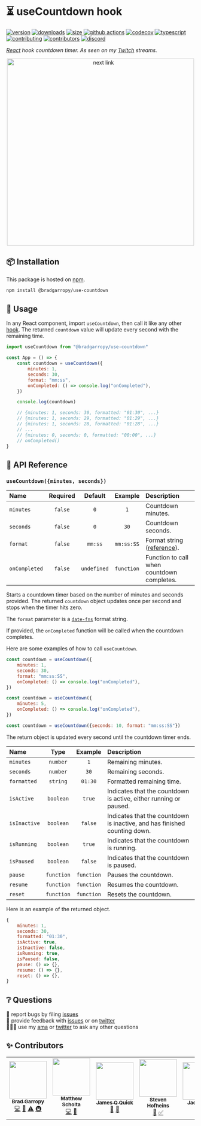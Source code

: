 # ⏳ useCountdown hook

[![version][version-badge]][npm]
[![downloads][downloads-badge]][npm]
[![size][size-badge]][bundlephobia]
[![github actions][github-actions-badge]][github-actions]
[![codecov][codecov-badge]][codecov]
[![typescript][typescript-badge]][typescript]
[![contributing][contributing-badge]][contributing]
[![contributors][contributors-badge]][contributors]
[![discord][discord-badge]][discord]

_[React][react] hook countdown timer. As seen on my [Twitch][twitch] streams._

<p align="center">
    <a href="https://www.npmjs.com/package/@bradgarropy/use-countdown">
        <img alt="next link" src="./images/github.png" width="500">
    </a>
</p>

## 📦 Installation

This package is hosted on [npm][npm].

```bash
npm install @bradgarropy/use-countdown
```

## 🥑 Usage

In any React component, import `useCountdown`, then call it like any other [hook][hooks]. The returned `countdown` value will update every second with the remaining time.

```javascript
import useCountdown from "@bradgarropy/use-countdown"

const App = () => {
    const countdown = useCountdown({
        minutes: 1,
        seconds: 30,
        format: "mm:ss",
        onCompleted: () => console.log("onCompleted"),
    })

    console.log(countdown)

    // {minutes: 1, seconds: 30, formatted: "01:30", ...}
    // {minutes: 1, seconds: 29, formatted: "01:29", ...}
    // {minutes: 1, seconds: 28, formatted: "01:28", ...}
    // ...
    // {minutes: 0, seconds: 0, formatted: "00:00", ...}
    // onCompleted()
}
```

## 📖 API Reference

### `useCountdown({minutes, seconds})`

| Name          | Required |   Default   |  Example   | Description                                |
| :------------ | :------: | :---------: | :--------: | :----------------------------------------- |
| `minutes`     | `false`  |     `0`     |    `1`     | Countdown minutes.                         |
| `seconds`     | `false`  |     `0`     |    `30`    | Countdown seconds.                         |
| `format`      | `false`  |   `mm:ss`   | `mm:ss:SS` | Format string ([reference][format]).       |
| `onCompleted` | `false`  | `undefined` | `function` | Function to call when countdown completes. |

Starts a countdown timer based on the number of minutes and seconds provided. The returned `countdown` object updates once per second and stops when the timer hits zero.

The `format` parameter is a [`date-fns`][date-fns] format string.

If provided, the `onCompleted` function will be called when the countdown completes.

Here are some examples of how to call `useCountdown`.

```javascript
const countdown = useCountdown({
    minutes: 1,
    seconds: 30,
    format: "mm:ss:SS",
    onCompleted: () => console.log("onCompleted"),
})

const countdown = useCountdown({
    minutes: 5,
    onCompleted: () => console.log("onCompleted"),
})

const countdown = useCountdown({seconds: 10, format: "mm:ss:SS"})
```

The return object is updated every second until the countdown timer ends.

| Name         |    Type    |  Example   | Description                                                               |
| :----------- | :--------: | :--------: | :------------------------------------------------------------------------ |
| `minutes`    |  `number`  |    `1`     | Remaining minutes.                                                        |
| `seconds`    |  `number`  |    `30`    | Remaining seconds.                                                        |
| `formatted`  |  `string`  |  `01:30`   | Formatted remaining time.                                                 |
| `isActive`   | `boolean`  |   `true`   | Indicates that the countdown is active, either running or paused.         |
| `isInactive` | `boolean`  |  `false`   | Indicates that the countdown is inactive, and has finished counting down. |
| `isRunning`  | `boolean`  |   `true`   | Indicates that the countdown is running.                                  |
| `isPaused`   | `boolean`  |  `false`   | Indicates that the countdown is paused.                                   |
| `pause`      | `function` | `function` | Pauses the countdown.                                                     |
| `resume`     | `function` | `function` | Resumes the countdown.                                                    |
| `reset`      | `function` | `function` | Resets the countdown.                                                     |

Here is an example of the returned object.

```javascript
{
    minutes: 1,
    seconds: 30,
    formatted: "01:30",
    isActive: true,
    isInactive: false,
    isRunning: true,
    isPaused: false,
    pause: () => {},
    resume: () => {},
    reset: () => {},
}
```

## ❔ Questions

🐛 report bugs by filing [issues][issues]  
📢 provide feedback with [issues][issues] or on [twitter][twitter]  
🙋🏼‍♂️ use my [ama][ama] or [twitter][twitter] to ask any other questions

## ✨ Contributors

<!-- ALL-CONTRIBUTORS-LIST:START - Do not remove or modify this section -->
<!-- prettier-ignore-start -->
<!-- markdownlint-disable -->
<table>
  <tr>
    <td align="center"><a href="https://bradgarropy.com"><img src="https://avatars.githubusercontent.com/u/11336745?v=4?s=100" width="100px;" alt=""/><br /><sub><b>Brad Garropy</b></sub></a><br /><a href="https://github.com/bradgarropy/use-countdown/commits?author=bradgarropy" title="Code">💻</a> <a href="https://github.com/bradgarropy/use-countdown/commits?author=bradgarropy" title="Documentation">📖</a> <a href="https://github.com/bradgarropy/use-countdown/commits?author=bradgarropy" title="Tests">⚠️</a> <a href="#infra-bradgarropy" title="Infrastructure (Hosting, Build-Tools, etc)">🚇</a></td>
    <td align="center"><a href="https://www.mattscholta.com"><img src="https://avatars.githubusercontent.com/u/545829?v=4?s=100" width="100px;" alt=""/><br /><sub><b>Matthew Scholta</b></sub></a><br /><a href="https://github.com/bradgarropy/use-countdown/commits?author=visormatt" title="Code">💻</a> <a href="https://github.com/bradgarropy/use-countdown/commits?author=visormatt" title="Documentation">📖</a></td>
    <td align="center"><a href="http://jamesqquick.com"><img src="https://avatars.githubusercontent.com/u/5391915?v=4?s=100" width="100px;" alt=""/><br /><sub><b>James Q Quick</b></sub></a><br /><a href="#ideas-jamesqquick" title="Ideas, Planning, & Feedback">🤔</a> <a href="#userTesting-jamesqquick" title="User Testing">📓</a></td>
    <td align="center"><a href="http://stevencreates.tech"><img src="https://avatars.githubusercontent.com/u/37391025?v=4?s=100" width="100px;" alt=""/><br /><sub><b>Steven Hofheins</b></sub></a><br /><a href="#blog-StevenCreates" title="Blogposts">📝</a> <a href="#tutorial-StevenCreates" title="Tutorials">✅</a></td>
    <td align="center"><a href="http://fish.solar"><img src="https://avatars.githubusercontent.com/u/66899904?v=4?s=100" width="100px;" alt=""/><br /><sub><b>Jack Reiker</b></sub></a><br /><a href="#ideas-rpxs" title="Ideas, Planning, & Feedback">🤔</a> <a href="#userTesting-rpxs" title="User Testing">📓</a></td>
    <td align="center"><a href="https://github.com/Mehdmhd"><img src="https://avatars.githubusercontent.com/u/40036740?v=4?s=100" width="100px;" alt=""/><br /><sub><b>Mehdi Makhloufi</b></sub></a><br /><a href="#ideas-Mehdmhd" title="Ideas, Planning, & Feedback">🤔</a> <a href="#userTesting-Mehdmhd" title="User Testing">📓</a></td>
  </tr>
</table>

<!-- markdownlint-restore -->
<!-- prettier-ignore-end -->

<!-- ALL-CONTRIBUTORS-LIST:END -->

[issues]: https://github.com/bradgarropy/use-countdown/issues
[ama]: https://bradgarropy.com/ama
[twitter]: https://twitter.com/bradgarropy
[react]: https://reactjs.org
[twitch]: https://twitch.tv/bradgarropy
[npm]: https://www.npmjs.com/package/@bradgarropy/use-countdown
[hooks]: https://reactjs.org/docs/hooks-intro.html
[bundlephobia]: https://bundlephobia.com/result?p=@bradgarropy/use-countdown
[github-actions]: https://github.com/bradgarropy/use-countdown/actions
[codecov]: https://app.codecov.io/gh/bradgarropy/use-countdown
[typescript]: https://www.typescriptlang.org/dt/search?search=%40bradgarropy%2Fuse-countdown
[contributing]: https://github.com/bradgarropy/use-countdown/blob/master/contributing.md
[contributors]: #-Contributors
[discord]: https://bradgarropy.com/discord
[version-badge]: https://img.shields.io/npm/v/@bradgarropy/use-countdown.svg?style=flat-square
[downloads-badge]: https://img.shields.io/npm/dt/@bradgarropy/use-countdown?style=flat-square
[size-badge]: https://img.shields.io/bundlephobia/minzip/@bradgarropy/use-countdown?style=flat-square
[github-actions-badge]: https://img.shields.io/github/workflow/status/bradgarropy/use-countdown/%F0%9F%9A%80%20release?style=flat-square
[codecov-badge]: https://img.shields.io/codecov/c/github/bradgarropy/use-countdown?style=flat-square
[typescript-badge]: https://img.shields.io/npm/types/@bradgarropy/use-countdown?style=flat-square
[contributing-badge]: https://img.shields.io/badge/PRs-welcome-success?style=flat-square
[contributors-badge]: https://img.shields.io/github/all-contributors/bradgarropy/use-countdown?style=flat-square
[discord-badge]: https://img.shields.io/discord/748196643140010015?style=flat-square
[date-fns]: https://date-fns.org
[format]: https://date-fns.org/docs/format
